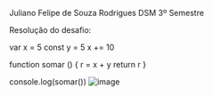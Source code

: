 Juliano Felipe de Souza Rodrigues
DSM 3º Semestre

Resolução do desafio:

var x = 5
const y = 5
x += 10

function somar () {
  r = x + y
  return r
}

console.log(somar())
![image](https://github.com/user-attachments/assets/0bccef9a-7922-45c3-9ad8-ba3ba84b6473)
